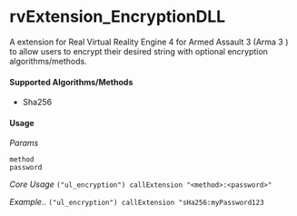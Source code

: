 # rvExtension_EncryptionDLL

A extension for Real Virtual Reality Engine 4 for Armed Assault 3 (Arma 3 ) to allow users to encrypt their desired string with optional
encryption algorithms/methods.

#### Supported Algorithms/Methods
- Sha256

#### Usage

*Params*
```
method
password
```

*Core Usage*
`("ul_encryption") callExtension "<method>:<password>"`

*Example..*
`("ul_encryption") callExtension "sHa256:myPassword123`

